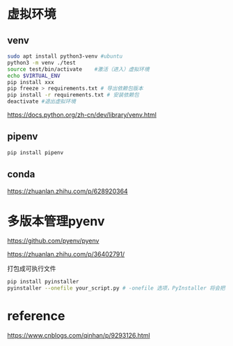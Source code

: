 # 虚拟环境

## venv

```bash
sudo apt install python3-venv #ubuntu
python3 -m venv ./test
source test/bin/activate	#激活（进入）虚拟环境
echo $VIRTUAL_ENV
pip install xxx
pip freeze > requirements.txt # 导出依赖包版本
pip install -r requirements.txt # 安装依赖包
deactivate #退出虚拟环境
```



https://docs.python.org/zh-cn/dev/library/venv.html



## pipenv

```bash
pip install pipenv

```



## conda





https://zhuanlan.zhihu.com/p/628920364





# 多版本管理pyenv

https://github.com/pyenv/pyenv

https://zhuanlan.zhihu.com/p/36402791/





打包成可执行文件

```bash
pip install pyinstaller
pyinstaller --onefile your_script.py # -onefile 选项，PyInstaller 将会把 Python 脚本和其依赖项打包成一个独立的可执行文件，方便用户在没有 Python 环境的情况下运行程序。
```



# reference	

https://www.cnblogs.com/qinhan/p/9293126.html